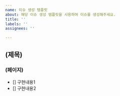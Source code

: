 ```yaml
---
name: 이슈 생성 템플릿
about: 해당 이슈 생성 템플릿을 사용하여 이슈를 생성해주세요.
title: ''
labels: ''
assignees: ''

---
```


## (제목)
### (페이지)
- [] 구현내용1
- [] 구현내용2
